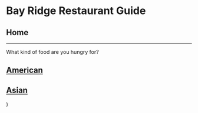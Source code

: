 # Bay Ridge Restaurant Guide
## Home
---
What kind of food are you hungry for?
## [American](american/american.md)
## [Asian](asian/asian.md)



)

